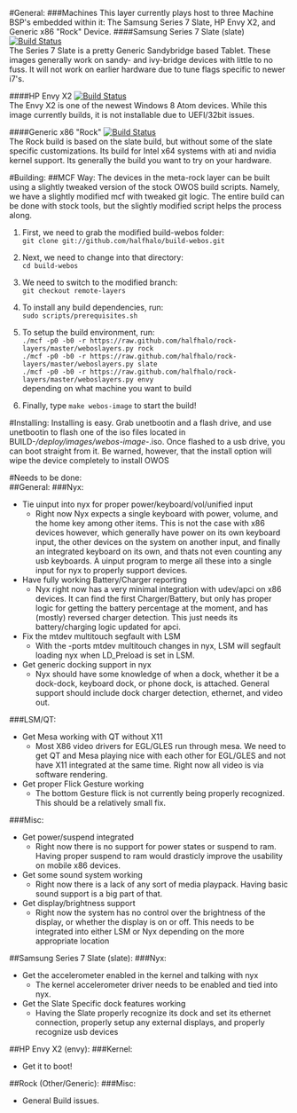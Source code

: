 #General:
###Machines
This layer currently plays host to three Machine BSP's embedded within it: The Samsung Series 7 Slate, HP Envy X2, and Generic x86 "Rock" Device.
####Samsung Series 7 Slate (slate)
[![Build Status](https://jenkins.silentbluesystems.com/job/build-slate-webos-image-auto/badge/icon)](https://jenkins.silentbluesystems.com/job/build-slate-webos-image-auto/)<br>
The Series 7 Slate is a pretty Generic Sandybridge based Tablet.  These images generally work on sandy- and ivy-bridge devices with little to no fuss.  It will not work on earlier hardware due to tune flags specific to newer i7's.

####HP Envy X2
[![Build Status](https://jenkins.silentbluesystems.com/job/build-envy-webos-image-auto/badge/icon)](https://jenkins.silentbluesystems.com/job/build-envy-webos-image-auto/)<br>
The Envy X2 is one of the newest Windows 8 Atom devices.  While this image currently builds, it is not installable due to UEFI/32bit issues.

####Generic x86 "Rock"
[![Build Status](https://jenkins.silentbluesystems.com/job/build-rock-webos-image-auto/badge/icon)](https://jenkins.silentbluesystems.com/job/build-rock-webos-image-auto/)<br>
The Rock build is based on the slate build, but without some of the slate specific customizations.  Its build for Intel x64 systems with ati and nvidia kernel support.  Its generally the build you want to try on your hardware.

#Building:
##MCF Way:
The devices in the meta-rock layer can be built using a slightly tweaked version of the stock OWOS build scripts.  Namely, we have a slightly modified mcf with tweaked git logic.  The entire build can be done with stock tools, but the slightly modified script helps the process along.

1. First, we need to grab the modified build-webos folder:<br>`git clone git://github.com/halfhalo/build-webos.git`

2. Next, we need to change into that directory:<br/>`cd build-webos`
3. We need to switch to the modified branch:<br/>`git checkout remote-layers`
4. To install any build dependencies, run:<br>`sudo scripts/prerequisites.sh`
5. To setup the build environment, run:<br>`./mcf -p0 -b0 -r https://raw.github.com/halfhalo/rock-layers/master/weboslayers.py rock`<br>`./mcf -p0 -b0 -r https://raw.github.com/halfhalo/rock-layers/master/weboslayers.py slate`<br>`./mcf -p0 -b0 -r https://raw.github.com/halfhalo/rock-layers/master/weboslayers.py envy`<br> depending on what machine you want to build
6. Finally, type `make webos-image` to start the build!

#Installing:
Installing is easy.  Grab unetbootin and a flash drive, and use unetbootin to flash one of the iso files located in BUILD-*/deploy/images/webos-image-*.iso.  Once flashed to a usb drive, you can boot straight from it.  Be warned, however, that the install option will wipe the device completely to install OWOS

#Needs to be done:    
##General:
###Nyx:
+ Tie uinput into nyx for proper power/keyboard/vol/unified input
  +  Right now Nyx expects a single keyboard with power, volume, and the home key among other items.  This is not the case with x86 devices however, which generally have power on its own keyboard input, the other devices on the system on another input, and finally an integrated keyboard on its own, and thats not even counting any usb keyboards.  A uinput program to merge all these into a single input for nyx to properly support devices.
+ Have fully working Battery/Charger reporting
  + Nyx right now has a very minimal integration with udev/apci on x86 devices.  It can find the first Charger/Battery, but only has proper logic for getting the battery percentage at the moment, and has (mostly) reversed charger detection.  This just needs its battery/charging logic updated for apci.
+ Fix the mtdev multitouch segfault with LSM
  + With the -ports mtdev multitouch changes in nyx, LSM will segfault loading nyx when LD_Preload is set in LSM.
+ Get generic docking support in nyx
  + Nyx should have some knowledge of when a dock, whether it be a dock-dock, keyboard dock, or phone dock, is attached.  General support should include dock charger detection, ethernet, and video out.


###LSM/QT:
+ Get Mesa working with QT without X11
  + Most X86 video drivers for EGL/GLES run through mesa.  We need to get QT and Mesa playing nice with each other for EGL/GLES and not have X11 integrated at the same time.  Right now all video is via software rendering.
+ Get proper Flick Gesture working
  + The bottom Gesture flick is not currently being properly recognized.  This should be a relatively small fix.

###Misc:
+ Get power/suspend integrated
  +  Right now there is no support for power states or suspend to ram.  Having proper suspend to ram would drasticly improve the usability on mobile x86 devices.
+ Get some sound system working
  + Right now there is a lack of any sort of media playpack.  Having basic sound support is a big part of that.
+ Get display/brightness support
  + Right now the system has no control over the brightness of the display, or whether the display is on or off.  This needs to be integrated into either LSM or Nyx depending on the more appropriate location

##Samsung Series 7 Slate (slate):
###Nyx:
+ Get the accelerometer enabled in the kernel and talking with nyx
  + The kernel accelerometer driver needs to be enabled and tied into nyx.
+ Get the Slate Specific dock features working
  + Having the Slate properly recognize its dock and set its ethernet connection, properly setup any external displays, and properly recognize usb devices

##HP Envy X2 (envy):
###Kernel:
+ Get it to boot!

##Rock (Other/Generic):
###Misc:
+ General Build issues.

